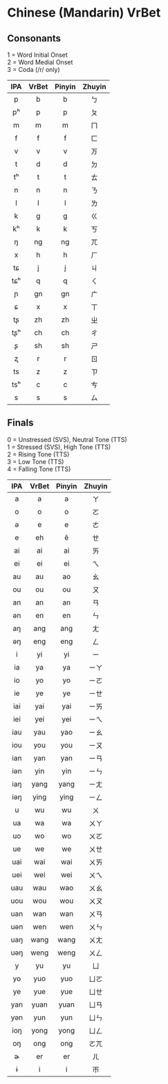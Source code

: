 # Chinese (Mandarin) VrBet

## Consonants
1 = Word Initial Onset  
2 = Word Medial Onset  
3 = Coda (/r/ only)

| IPA     | VrBet | Pinyin    | Zhuyin |
|:-------:|:------:|:---------:|:------:|
| p       |   b    |   b       |   ㄅ   |
| pʰ      |   p    |   p       |   ㄆ   |
| m       |   m    |   m       |   ㄇ   |
| f       |   f    |   f       |   ㄈ   |
| v       |   v    |   v       |   ㄪ   |
| t       |   d    |   d       |   ㄉ   |
| tʰ      |   t    |   t       |   ㄊ   |
| n       |   n    |   n       |   ㄋ   |
| l       |   l    |   l       |   ㄌ   |
| k       |   g    |   g       |   ㄍ   |
| kʰ      |   k    |   k       |   ㄎ   |
| ŋ       |   ng   |   ng      |   ㄫ   |
| x       |   h    |   h       |   ㄏ   |
| tɕ      |   j    |   j       |   ㄐ   |
| tɕʰ     |   q    |   q       |   ㄑ   |
| ɲ       |   gn   |   gn      |   ㄬ   |
| ɕ       |   x    |   x       |   ㄒ   |
| tʂ      |   zh   |   zh      |   ㄓ   |
| tʂʰ     |   ch   |   ch      |   ㄔ   |
| ʂ       |   sh   |   sh      |   ㄕ   |
| ʐ       |   r    |   r       |   ㄖ   |
| ts      |   z    |   z       |   ㄗ   |
| tsʰ     |   c    |   c       |   ㄘ   |
| s       |   s    |   s       |   ㄙ   |

## Finals
0 = Unstressed (SVS), Neutral Tone  (TTS)  
1 = Stressed (SVS), High Tone  (TTS)  
2 = Rising Tone (TTS)  
3 = Low Tone (TTS)  
4 = Falling Tone (TTS)  

| IPA | VrBet | Pinyin | Zhuyin |
|:---:|:-----:|:------:|:------:|
| a   |  a    |  a     |   ㄚ   |
| o   |  o    |  o     |   ㄛ   |
| ə   |  e    |  e     |   ㄜ   |
| e   |  eh   |  ê     |   ㄝ   |
| ai  |  ai   |  ai    |   ㄞ   |
| ei  |  ei   |  ei    |   ㄟ   |
| au  |  au   |  ao    |   ㄠ   |
| ou  |  ou   |  ou    |   ㄡ   |
| an  |  an   |  an    |   ㄢ   |
| ən  |  en   |  en    |   ㄣ   |
| aŋ  |  ang  |  ang   |   ㄤ   |
| əŋ  |  eng  |  eng   |   ㄥ   |
| i   |  yi   |  yi    |   ㄧ   |
| ia  |  ya   |  ya    |  ㄧㄚ  |
| io  |  yo   |  yo    |  ㄧㄛ  |
| ie  |  ye   |  ye    |  ㄧㄝ  |
| iai |  yai  |  yai   |  ㄧㄞ  |
| iei |  yei  |  yei   |  ㄧㄟ  |
| iau |  yau  |  yao   |  ㄧㄠ  |
| iou |  you  |  you   |  ㄧㄡ  |
| ian |  yan  |  yan   |  ㄧㄢ  |
| iən |  yin  |  yin   |  ㄧㄣ  |
| iaŋ |  yang |  yang  |  ㄧㄤ  |
| iəŋ |  ying |  ying  |  ㄧㄥ  |
| u   |  wu   |  wu    |   ㄨ   |
| ua  |  wa   |  wa    |  ㄨㄚ  |
| uo  |  wo   |  wo    |  ㄨㄛ  |
| ue  |  we   |  we    |  ㄨㄝ  |
| uai |  wai  |  wai   |  ㄨㄞ  |
| uei |  wei  |  wei   |  ㄨㄟ  |
| uau |  wau  |  wao   |  ㄨㄠ  |
| uou |  wou  |  wou   |  ㄨㄡ  |
| uan |  wan  |  wan   |  ㄨㄢ  |
| uən |  wen  |  wen   |  ㄨㄣ  |
| uaŋ |  wang |  wang  |  ㄨㄤ  |
| uəŋ |  weng |  weng  |  ㄨㄥ  |
| y   |  yu   |  yu    |   ㄩ   |
| yo  |  yuo  |  yuo   |  ㄩㄛ  |
| ye  |  yue  |  yue   |  ㄩㄝ  |
| yan |  yuan |  yuan  |  ㄩㄢ  |
| yən |  yun  |  yun   |  ㄩㄣ  |
| ioŋ |  yong |  yong  |  ㄩㄥ  |
| oŋ  |  ong  |  ong   |  ㄛㄫ  |
| ɚ   |  er   |  er    |   ㄦ   |
| ɨ   |  i    |  i     |   ㄭ   |
